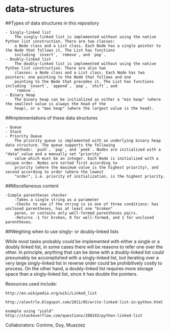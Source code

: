 data-structures
===============

##Types of data structures in this repository

    - Singly-linked list
        The singly-linked list is implemented without using the native Python list construction. There are two classes:
        a Node class and a List class. Each Node has a single pointer to the Node that follows it. The List has functions
        including `insert`, `remove`, and `pop`. 
    - Doubly-linked list
        The doubly-linked list is implemented without using the native Python list construction. There are also two 
        classes: a Node class and a List class. Each Node has two pointers: one pointing to the Node that follows and one
        pointing to the Node that precedes it. The List has functions including `insert`, `append`, `pop`, `shift`, and
        `remove`. 
    - Binary Heap
        The binary heap can be initialized as either a "min heap" (where the smallest value is always the head of the 
        heap), or a "max heap" (where the largest value is the head). 
    
##Implementations of these data structures

    - Queue
    - Stack
    - Priority Queue
        The priority queue is implemented with an underlying binary heap data structure. The queue supports the following
        methods: `push`, `pop`, and `peek`. Nodes are initialized with a "data" value and a manually set "priority" 
        value which must be an integer. Each Node is initialized with a unique order. Nodes are sorted first according to
        priority (where the maximum value is the highest priority), and second according to order (where the lowest
        "order", i.e. priority of initialization, is the highest priority. 
        
        
##Miscellaneous content

    -Simple parentheses checker
        -Takes a single string as a parameter
        -Checks to see if the string is in one of three conditions: has unclosed parentheses, has at least one "broken" 
        paren, or contains only well-formed parentheses pairs. 
        -Returns -1 for broken, 0 for well-formed, and 1 for unclosed parentheses. 

##Weighing when to use singly- or doubly-linked lists

While most tasks probably *could* be implemented with either a single or a doubly linked list, in some cases there will be reasons to refer one over the other. In principle, anything that can be done with a doubly-linked list could presumably be accomplished with a singly-linked list, but iterating over a very large singly-linked list in reverse order could be prohibitively costly to process. On the other hand, a doubly-linked list requires more storage space than a singly-linked list, since it has double the pointers.  

Resources used include:

    http://en.wikipedia.org/wiki/Linked_list

    http://alextrle.blogspot.com/2011/05/write-linked-list-in-python.html
    
    example using "yield"
    http://stackoverflow.com/questions/280243/python-linked-list

Collaborators: Corinne, Duy, Muazzez
